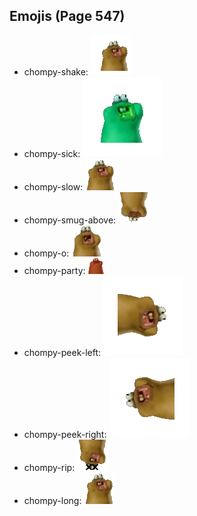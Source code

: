 
## Emojis (Page 547)

* chompy-shake: ![chompy-shake](output/chompy-shake.gif)
* chompy-sick: ![chompy-sick](output/chompy-sick.gif)
* chompy-slow: ![chompy-slow](output/chompy-slow.gif)
* chompy-smug-above: ![chompy-smug-above](output/chompy-smug-above.gif)
* chompy-o: ![chompy-o](output/chompy-o.gif)
* chompy-party: ![chompy-party](output/chompy-party.gif)
* chompy-peek-left: ![chompy-peek-left](output/chompy-peek-left.gif)
* chompy-peek-right: ![chompy-peek-right](output/chompy-peek-right.gif)
* chompy-rip: ![chompy-rip](output/chompy-rip.gif)
* chompy-long: ![chompy-long](output/chompy-long.gif)
